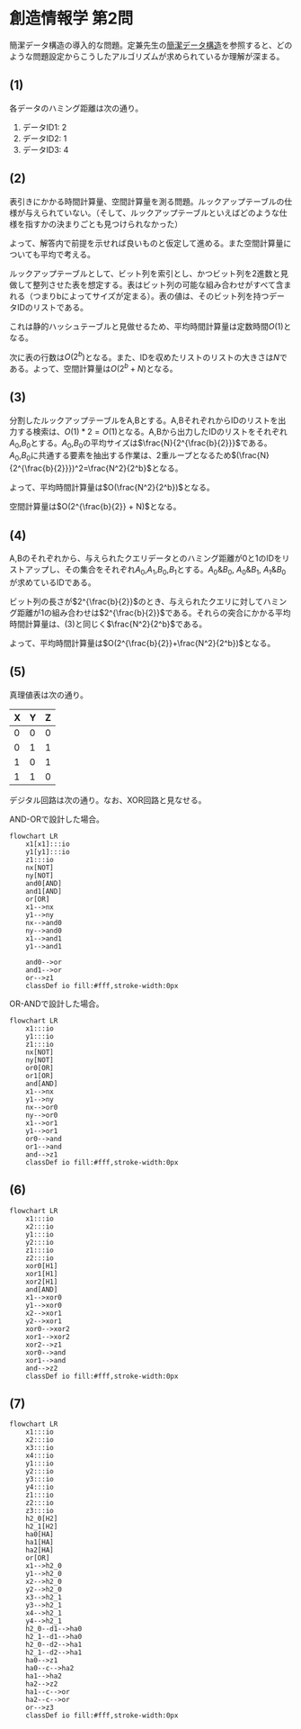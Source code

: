 # 創造情報学 第2問

簡潔データ構造の導入的な問題。定兼先生の[簡潔データ構造](https://amzn.to/3XFVkEb)を参照すると、どのような問題設定からこうしたアルゴリズムが求められているか理解が深まる。

## (1)

各データのハミング距離は次の通り。

1. データID1: 2
2. データID2: 1
3. データID3: 4

## (2)

表引きにかかる時間計算量、空間計算量を測る問題。ルックアップテーブルの仕様が与えられていない。（そして、ルックアップテーブルといえばどのような仕様を指すかの決まりごとも見つけられなかった）

よって、解答内で前提を示せれば良いものと仮定して進める。また空間計算量についても平均で考える。

ルックアップテーブルとして、ビット列を索引とし、かつビット列を2進数と見做して整列させた表を想定する。表はビット列の可能な組み合わせがすべて含まれる（つまりbによってサイズが定まる）。表の値は、そのビット列を持つデータIDのリストである。

これは静的ハッシュテーブルと見做せるため、平均時間計算量は定数時間$O(1)$となる。

次に表の行数は$O(2^b)$となる。また、IDを収めたリストのリストの大きさは$N$である。よって、空間計算量は$O(2^b + N)$となる。

## (3)

分割したルックアップテーブルをA,Bとする。A,BそれぞれからIDのリストを出力する検索は、$O(1) * 2 = O(1)$となる。A,Bから出力したIDのリストをそれぞれ$A_0$,$B_0$とする。$A_0$,$B_0$の平均サイズは$\frac{N}{2^{\frac{b}{2}}}$である。$A_0$,$B_0$に共通する要素を抽出する作業は、2重ループとなるため$(\frac{N}{2^{\frac{b}{2}}})^2=\frac{N^2}{2^b}$となる。

よって、平均時間計算量は$O(\frac{N^2}{2^b})$となる。

空間計算量は$O(2^{\frac{b}{2}} + N)$となる。

## (4)

A,Bのそれぞれから、与えられたクエリデータとのハミング距離が0と1のIDをリストアップし、その集合をそれぞれ$A_0$,$A_1$,$B_0$,$B_1$とする。$A_0\&B_0$, $A_0\&B_1$, $A_1\&B_0$が求めているIDである。

ビット列の長さが$2^{\frac{b}{2}}$のとき、与えられたクエリに対してハミング距離が1の組み合わせは$2^{\frac{b}{2}}$である。それらの突合にかかる平均時間計算量は、(3)と同じく$\frac{N^2}{2^b}$である。

よって、平均時間計算量は$O(2^{\frac{b}{2}}+\frac{N^2}{2^b})$となる。

## (5)

真理値表は次の通り。

| X   | Y   | Z   |
| --- | --- | --- |
| 0   | 0   | 0   |
| 0   | 1   | 1   |
| 1   | 0   | 1   |
| 1   | 1   | 0   |

デジタル回路は次の通り。なお、XOR回路と見なせる。

AND-ORで設計した場合。

```mermaid
flowchart LR
    x1[x1]:::io
    y1[y1]:::io
    z1:::io
    nx[NOT]
    ny[NOT]
    and0[AND]
    and1[AND]
    or[OR]
    x1-->nx
    y1-->ny
    nx-->and0
    ny-->and0
    x1-->and1
    y1-->and1

    and0-->or
    and1-->or
    or-->z1
    classDef io fill:#fff,stroke-width:0px
```

OR-ANDで設計した場合。

```mermaid
flowchart LR
    x1:::io
    y1:::io
    z1:::io
    nx[NOT]
    ny[NOT]
    or0[OR]
    or1[OR]
    and[AND]
    x1-->nx
    y1-->ny
    nx-->or0
    ny-->or0
    x1-->or1
    y1-->or1
    or0-->and
    or1-->and
    and-->z1
    classDef io fill:#fff,stroke-width:0px
```

## (6)

```mermaid
flowchart LR
    x1:::io
    x2:::io
    y1:::io
    y2:::io
    z1:::io
    z2:::io
    xor0[H1]
    xor1[H1]
    xor2[H1]
    and[AND]
    x1-->xor0
    y1-->xor0
    x2-->xor1
    y2-->xor1
    xor0-->xor2
    xor1-->xor2
    xor2-->z1
    xor0-->and
    xor1-->and
    and-->z2
    classDef io fill:#fff,stroke-width:0px
```

## (7)

```mermaid
flowchart LR
    x1:::io
    x2:::io
    x3:::io
    x4:::io
    y1:::io
    y2:::io
    y3:::io
    y4:::io
    z1:::io
    z2:::io
    z3:::io
    h2_0[H2]
    h2_1[H2]
    ha0[HA]
    ha1[HA]
    ha2[HA]
    or[OR]
    x1-->h2_0
    y1-->h2_0
    x2-->h2_0
    y2-->h2_0
    x3-->h2_1
    y3-->h2_1
    x4-->h2_1
    y4-->h2_1
    h2_0--d1-->ha0
    h2_1--d1-->ha0
    h2_0--d2-->ha1
    h2_1--d2-->ha1
    ha0-->z1
    ha0--c-->ha2
    ha1-->ha2
    ha2-->z2
    ha1--c-->or
    ha2--c-->or
    or-->z3
    classDef io fill:#fff,stroke-width:0px
```

